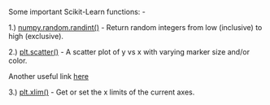 Some important Scikit-Learn functions: -

1.) [numpy.random.randint()](https://docs.scipy.org/doc/numpy-1.15.1/reference/generated/numpy.random.randint.html) - Return random integers from low (inclusive) to high (exclusive).

2.) [plt.scatter()](https://matplotlib.org/api/_as_gen/matplotlib.pyplot.scatter.html) - A scatter plot of y vs x with varying marker size and/or color.

Another useful link [here](https://matplotlib.org/gallery/shapes_and_collections/scatter.html#sphx-glr-gallery-shapes-and-collections-scatter-py)

3.) [plt.xlim()](https://matplotlib.org/api/_as_gen/matplotlib.pyplot.scatter.html) - Get or set the x limits of the current axes.
